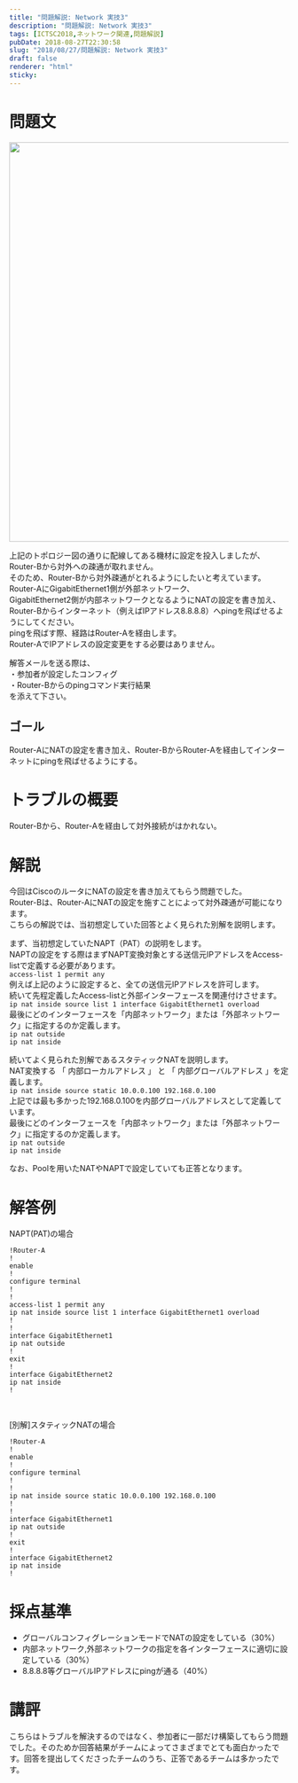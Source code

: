 ```yaml
---
title: "問題解説: Network 実技3"
description: "問題解説: Network 実技3"
tags: [ICTSC2018,ネットワーク関連,問題解説]
pubDate: 2018-08-27T22:30:58
slug: "2018/08/27/問題解説: Network 実技3"
draft: false
renderer: "html"
sticky: 
---
```


<h1>問題文</h1>
<p><img decoding="async" loading="lazy" class="alignnone size-full wp-image-1953" src="/images/wp/2018/08/yosen_sankasya.jpg.webp" alt="" width="872" height="721" /></p>
<p>上記のトポロジー図の通りに配線してある機材に設定を投入しましたが、Router-Bから対外への疎通が取れません。<br />
そのため、Router-Bから対外疎通がとれるようにしたいと考えています。<br />
Router-AにGigabitEthernet1側が外部ネットワーク、<br />
GigabitEthernet2側が内部ネットワークとなるようにNATの設定を書き加え、<br />
Router-Bからインターネット（例えばIPアドレス8.8.8.8）へpingを飛ばせるようにしてください。<br />
pingを飛ばす際、経路はRouter-Aを経由します。<br />
Router-AでIPアドレスの設定変更をする必要はありません。</p>
<p>解答メールを送る際は、<br />
・参加者が設定したコンフィグ<br />
・Router-Bからのpingコマンド実行結果<br />
を添えて下さい。</p>
<h2>ゴール</h2>
<p>Router-AにNATの設定を書き加え、Router-BからRouter-Aを経由してインターネットにpingを飛ばせるようにする。</p>
<h1>トラブルの概要</h1>
<p>Router-Bから、Router-Aを経由して対外接続がはかれない。</p>
<h1>解説</h1>
<p>今回はCiscoのルータにNATの設定を書き加えてもらう問題でした。<br />
Router-Bは、Router-AにNATの設定を施すことによって対外疎通が可能になります。<br />
こちらの解説では、当初想定していた回答とよく見られた別解を説明します。</p>
<p>まず、当初想定していたNAPT（PAT）の説明をします。<br />
NAPTの設定をする際はまずNAPT変換対象とする送信元IPアドレスをAccess-listで定義する必要があります。<br />
<code>access-list 1 permit any</code><br />
例えば上記のように設定すると、全ての送信元IPアドレスを許可します。<br />
続いて先程定義したAccess-listと外部インターフェースを関連付けさせます。<br />
<code>ip nat inside source list 1 interface GigabitEthernet1 overload</code><br />
最後にどのインターフェースを「内部ネットワーク」または「外部ネットワーク」に指定するのか定義します。<br />
<code>ip nat outside</code><br />
<code>ip nat inside</code></p>
<p>続いてよく見られた別解であるスタティックNATを説明します。<br />
NAT変換する 「 内部ローカルアドレス 」 と 「 内部グローバルアドレス 」を定義します。<br />
<code>ip nat inside source static 10.0.0.100 192.168.0.100</code><br />
上記では最も多かった192.168.0.100を内部グローバルアドレスとして定義しています。<br />
最後にどのインターフェースを「内部ネットワーク」または「外部ネットワーク」に指定するのか定義します。<br />
<code>ip nat outside</code><br />
<code>ip nat inside</code></p>
<p>なお、Poolを用いたNATやNAPTで設定していても正答となります。</p>
<h1>解答例</h1>
<p>NAPT(PAT)の場合</p>
<pre class="brush: plain; title: ; title: ; notranslate" title=""><code>!Router-A
!
enable
!
configure terminal
!
!
access-list 1 permit any
ip nat inside source list 1 interface GigabitEthernet1 overload
!
!
interface GigabitEthernet1
ip nat outside
!
exit
!
interface GigabitEthernet2
ip nat inside
!</code></pre>
<p>&nbsp;</p>
<p>[別解]スタティックNATの場合</p>
<pre class="brush: plain; title: ; title: ; notranslate" title=""><code>!Router-A
!
enable
!
configure terminal
!
!
ip nat inside source static 10.0.0.100 192.168.0.100
!
!
interface GigabitEthernet1
ip nat outside
!
exit
!
interface GigabitEthernet2
ip nat inside
!</code></pre>
<h1>採点基準</h1>
<ul>
<li>グローバルコンフィグレーションモードでNATの設定をしている（30%）</li>
<li>内部ネットワーク,外部ネットワークの指定を各インターフェースに適切に設定している（30%）</li>
<li>8.8.8.8等グローバルIPアドレスにpingが通る（40%）</li>
</ul>
<h1>講評</h1>
<p>こちらはトラブルを解決するのではなく、参加者に一部だけ構築してもらう問題でした。そのためか回答結果がチームによってさまざまでとても面白かったです。回答を提出してくださったチームのうち、正答であるチームは多かったです。</p>

